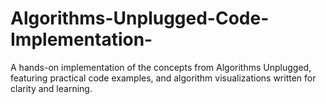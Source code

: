 # Algorithms-Unplugged-Code-Implementation-
A hands-on implementation of the concepts from Algorithms Unplugged, featuring practical code examples, and algorithm visualizations written for clarity and learning.
